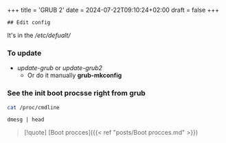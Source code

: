 +++
title = 'GRUB 2'
date = 2024-07-22T09:10:24+02:00
draft = false
+++

    ## Edit config 
It's in the */etc/defualt/*

### To update 
- *update-grub* or *update-grub2*
	- Or do it manually **grub-mkconfig**


### See the init boot procsse right from grub

```bash 
cat /proc/cmdline
```
```
dmesg | head 
```



>[!quote] [Boot procces]({{< ref "posts/Boot procces.md" >}})
